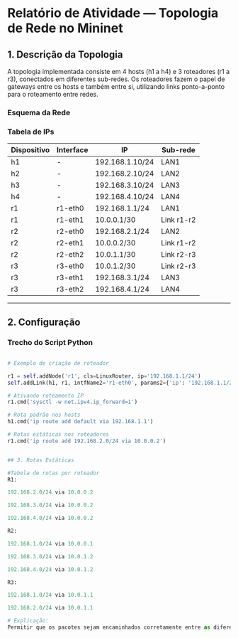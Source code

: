 # Relatório de Atividade — Topologia de Rede no Mininet

## 1. Descrição da Topologia

A topologia implementada consiste em 4 hosts (h1 a h4) e 3 roteadores (r1 a r3), conectados em diferentes sub-redes. Os roteadores fazem o papel de gateways entre os hosts e também entre si, utilizando links ponto-a-ponto para o roteamento entre redes.

### Esquema da Rede


### Tabela de IPs

| Dispositivo | Interface     | IP              | Sub-rede         |
|-------------|---------------|------------------|------------------|
| h1          | -             | 192.168.1.10/24  | LAN1             |
| h2          | -             | 192.168.2.10/24  | LAN2             |
| h3          | -             | 192.168.3.10/24  | LAN3             |
| h4          | -             | 192.168.4.10/24  | LAN4             |
| r1          | r1-eth0       | 192.168.1.1/24   | LAN1             |
| r1          | r1-eth1       | 10.0.0.1/30      | Link r1-r2       |
| r2          | r2-eth0       | 192.168.2.1/24   | LAN2             |
| r2          | r2-eth1       | 10.0.0.2/30      | Link r1-r2       |
| r2          | r2-eth2       | 10.0.1.1/30      | Link r2-r3       |
| r3          | r3-eth0       | 10.0.1.2/30      | Link r2-r3       |
| r3          | r3-eth1       | 192.168.3.1/24   | LAN3             |
| r3          | r3-eth2       | 192.168.4.1/24   | LAN4             |

---

## 2. Configuração

### Trecho do Script Python

```python

# Exemplo de criação de roteador

r1 = self.addNode('r1', cls=LinuxRouter, ip='192.168.1.1/24')
self.addLink(h1, r1, intfName2='r1-eth0', params2={'ip': '192.168.1.1/24'})

# Ativando roteamento IP
r1.cmd('sysctl -w net.ipv4.ip_forward=1')

# Rota padrão nos hosts
h1.cmd('ip route add default via 192.168.1.1')

# Rotas estáticas nos roteadores
r1.cmd('ip route add 192.168.2.0/24 via 10.0.0.2')


## 3. Rotas Estáticas

#Tabela de rotas por roteador
R1:

192.168.2.0/24 via 10.0.0.2

192.168.3.0/24 via 10.0.0.2

192.168.4.0/24 via 10.0.0.2

R2:

192.168.1.0/24 via 10.0.0.1

192.168.3.0/24 via 10.0.1.2

192.168.4.0/24 via 10.0.1.2

R3:

192.168.1.0/24 via 10.0.1.1

192.168.2.0/24 via 10.0.1.1

# Explicação:
Permitir que os pacotes sejam encaminhados corretamente entre as diferentes redes, utilizando os roteadores intermediários.

